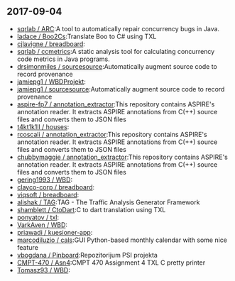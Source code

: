 ## 2017-09-04

* [sqrlab / ARC](https://github.com/sqrlab/ARC):A tool to automatically repair concurrency bugs in Java.
* [ladace / Boo2Cs](https://github.com/ladace/Boo2Cs):Translate Boo to C# using TXL
* [cjlavigne / breadboard](https://github.com/cjlavigne/breadboard):
* [sqrlab / ccmetrics](https://github.com/sqrlab/ccmetrics):A static analysis tool for calculating concurrency code metrics in Java programs.
* [drsimonmiles / sourcesource](https://github.com/drsimonmiles/sourcesource):Automatically augment source code to record provenance
* [jamiepg1 / WBDProjekt](https://github.com/jamiepg1/WBDProjekt):
* [jamiepg1 / sourcesource](https://github.com/jamiepg1/sourcesource):Automatically augment source code to record provenance
* [aspire-fp7 / annotation_extractor](https://github.com/aspire-fp7/annotation_extractor):This repository contains ASPIRE's annotation reader. It extracts ASPIRE annotations from C(++) source files and converts them to JSON files
* [t4kt1k1ll / houses](https://github.com/t4kt1k1ll/houses):
* [rcoscali / annotation_extractor](https://github.com/rcoscali/annotation_extractor):This repository contains ASPIRE's annotation reader. It extracts ASPIRE annotations from C(++) source files and converts them to JSON files
* [chubbymaggie / annotation_extractor](https://github.com/chubbymaggie/annotation_extractor):This repository contains ASPIRE's annotation reader. It extracts ASPIRE annotations from C(++) source files and converts them to JSON files
* [gering1993 / WBD](https://github.com/gering1993/WBD):
* [clayco-corp / breadboard](https://github.com/clayco-corp/breadboard):
* [viqsoft / breadboard](https://github.com/viqsoft/breadboard):
* [alishak / TAG](https://github.com/alishak/TAG):TAG - The Traffic Analysis Generator Framework
* [shamblett / CtoDart](https://github.com/shamblett/CtoDart):C to dart translation using TXL
* [ponyatov / txl](https://github.com/ponyatov/txl):
* [VarkAven / WBD](https://github.com/VarkAven/WBD):
* [priawadi / kuesioner-app](https://github.com/priawadi/kuesioner-app):
* [marcodiluzio / cals](https://github.com/marcodiluzio/cals):GUI Python-based monthly calendar with some nice feature
* [vbogdana / Pinboard](https://github.com/vbogdana/Pinboard):Repozitorijum PSI projekta
* [CMPT-470 / Asn4](https://github.com/CMPT-470/Asn4):CMPT 470 Assignment 4 TXL C pretty printer
* [Tomasz93 / WBD](https://github.com/Tomasz93/WBD):
